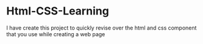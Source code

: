 # Html-CSS-Learning
I have create this project to quickly revise over the html and css component that you use while creating a web page

